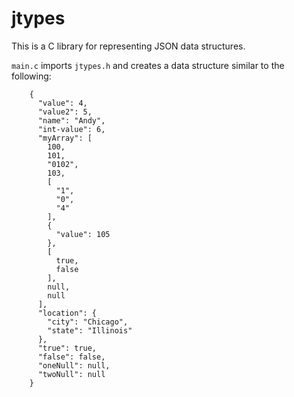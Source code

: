 # jtypes

This is a C library for representing JSON data structures.

`main.c` imports `jtypes.h` and creates a data structure similar to the following:

```
    {
      "value": 4,
      "value2": 5,
      "name": "Andy",
      "int-value": 6,
      "myArray": [
        100,
        101,
        "0102",
        103,
        [
          "1",
          "0",
          "4"
        ],
        {
          "value": 105
        },
        [
          true,
          false
        ],
        null,
        null
      ],
      "location": {
        "city": "Chicago",
        "state": "Illinois"
      },
      "true": true,
      "false": false,
      "oneNull": null,
      "twoNull": null
    }
```
